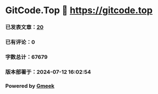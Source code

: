 # GitCode.Top :link: https://gitcode.top 
### 已发表文章：[20](https://gitcode.top/tag.html) 
### 已有评论：0 
### 字数总计：67679 
### 版本部署于：2024-07-12 16:02:54 
### Powered by [Gmeek](https://github.com/Meekdai/Gmeek)
